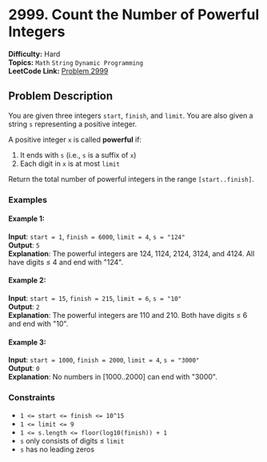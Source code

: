 # 2999. Count the Number of Powerful Integers

**Difficulty:** Hard    
**Topics:** `Math` `String` `Dynamic Programming`  
**LeetCode Link:** [Problem 2999](https://leetcode.com/problems/count-the-number-of-powerful-integers/)

## Problem Description
You are given three integers `start`, `finish`, and `limit`. You are also given a string `s` representing a positive integer.

A positive integer `x` is called **powerful** if:
1. It ends with `s` (i.e., `s` is a suffix of `x`)
2. Each digit in `x` is at most `limit`

Return the total number of powerful integers in the range `[start..finish]`.

### Examples

#### Example 1:
**Input**: `start = 1`, `finish = 6000`, `limit = 4`, `s = "124"`  
**Output**: `5`  
**Explanation**: The powerful integers are 124, 1124, 2124, 3124, and 4124. All have digits ≤ 4 and end with "124".

#### Example 2:
**Input**: `start = 15`, `finish = 215`, `limit = 6`, `s = "10"`  
**Output**: `2`  
**Explanation**: The powerful integers are 110 and 210. Both have digits ≤ 6 and end with "10".

#### Example 3:
**Input**: `start = 1000`, `finish = 2000`, `limit = 4`, `s = "3000"`  
**Output**: `0`  
**Explanation**: No numbers in [1000..2000] can end with "3000".

### Constraints
- `1 <= start <= finish <= 10^15`
- `1 <= limit <= 9`
- `1 <= s.length <= floor(log10(finish)) + 1`
- `s` only consists of digits ≤ `limit`
- `s` has no leading zeros

